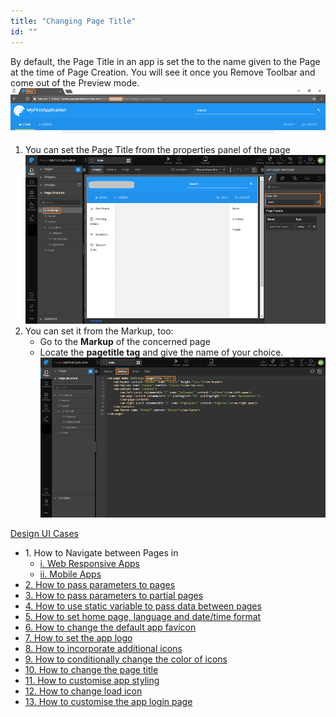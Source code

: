 ```yaml
---
title: "Changing Page Title"
id: ""
---
```


By default, the Page Title in an app is set the to the name given to the Page at the time of Page Creation. You will see it once you Remove Toolbar and come out of the Preview mode. [![](/learn/assets/design_pagetitle.png)](/learn/assets/design_pagetitle.png)

1. You can set the Page Title from the properties panel of the page [![](/learn/assets/design_pagetitle_prop-1.png)](/learn/assets/design_pagetitle_prop-1.png)
2. You can set it from the Markup, too:
    - Go to the **Markup** of the concerned page
    - Locate the **pagetitle tag** and give the name of your choice. [![](/learn/assets/design_pagetitle_markup.png)](/learn/assets/design_pagetitle_markup.png)

[Design UI Cases](/learn/app-development/ui-design/use-cases-ui-design/)

- 1\. How to Navigate between Pages in
    - [i. Web Responsive Apps](/learn/responsive-web/web-ui-design/#page-navigation)
    - [ii. Mobile Apps](/learn/hybrid-mobile/mobile-page-concepts/#page-navigation-actions)
- [2\. How to pass parameters to pages](/learn/how-tos/passing-parameters-pages/)
- [3\. How to pass parameters to partial pages](/learn/how-tos/passing-parameters-partial-page/)
- [4\. How to use static variable to pass data between pages](/learn/how-tos/use-static-variable-pass-data-pages/)
- [5\. How to set home page, language and date/time format](/learn/how-tos/setting-language-date-format/)
- [6\. How to change the default app favicon](/learn/how-tos/changing-default-favicon/)
- [7\. How to set the app logo](/learn/how-tos/changing-app-logo/)
- [8\. How to incorporate additional icons](/learn/how-tos/incorporating-additional-icons/)
- [9\. How to conditionally change the color of icons](/learn/how-tos/displaying-icon-color-based-upon-condition/)
- [10\. How to change the page title](/learn/how-tos/changing-page-title/)
- [11\. How to customise app styling](/learn/how-tos/customise-app-style/)
- [12\. How to change load icon](learn/how-tos/change-icon-global-spinner/)
- [13\. How to customise the app login page](/learn/how-tos/customise-login-page/)
